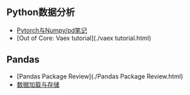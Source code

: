## Python数据分析

- [Pytorch与Numpy/pd笔记](./Pytorch与Nppd笔记.html) 
- [Out of Core: Vaex tutorial](./vaex tutorial.html) 

## Pandas

- [Pandas Package Review](./Pandas Package Review.html) 
- [数据加载与存储](./数据加载与存储.html) 


